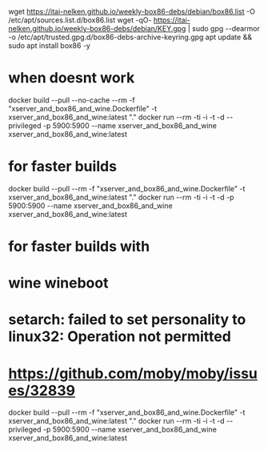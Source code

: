  wget https://itai-nelken.github.io/weekly-box86-debs/debian/box86.list -O /etc/apt/sources.list.d/box86.list
wget -qO- https://itai-nelken.github.io/weekly-box86-debs/debian/KEY.gpg | sudo gpg --dearmor -o /etc/apt/trusted.gpg.d/box86-debs-archive-keyring.gpg
 apt update && sudo apt install box86 -y









# when doesnt work
docker build --pull --no-cache --rm -f "xserver_and_box86_and_wine.Dockerfile" -t xserver_and_box86_and_wine:latest "."
docker run --rm -ti -i -t -d --privileged -p 5900:5900 --name xserver_and_box86_and_wine xserver_and_box86_and_wine:latest


# for faster builds
docker build --pull --rm -f "xserver_and_box86_and_wine.Dockerfile" -t xserver_and_box86_and_wine:latest "."
docker run --rm -ti -i -t -d -p 5900:5900 --name xserver_and_box86_and_wine xserver_and_box86_and_wine:latest


# for faster builds with 
# wine wineboot
# setarch: failed to set personality to linux32: Operation not permitted
# https://github.com/moby/moby/issues/32839
docker build --pull --rm -f "xserver_and_box86_and_wine.Dockerfile" -t xserver_and_box86_and_wine:latest "."
docker run --rm -ti -i -t -d --privileged -p 5900:5900 --name xserver_and_box86_and_wine xserver_and_box86_and_wine:latest


